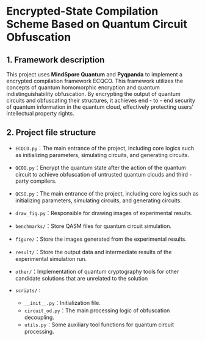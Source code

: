 # Encrypted-State Compilation Scheme Based on Quantum Circuit Obfuscation

## 1. Framework description

This project uses **MindSpore Quantum** and **Pyqpanda** to implement a encrypted compilation framework ECQCO. This framework utilizes the concepts of quantum homomorphic encryption and quantum indistinguishability obfuscation. By encrypting the output of quantum circuits and obfuscating their structures, it achieves end - to - end security of quantum information in the quantum cloud, effectively protecting users' intellectual property rights.

## 2. Project file structure

- `ECQCO.py`：The main entrance of the project, including core logics such as initializing parameters, simulating circuits, and generating circuits.
- `QCOO.py`：Encrypt the quantum state after the action of the quantum circuit to achieve obfuscation of untrusted quantum clouds and third - party compilers.
- `QCSO.py`：The main entrance of the project, including core logics such as initializing parameters, simulating circuits, and generating circuits.
- `draw_fig.py`：Responsible for drawing images of experimental results.

- `benchmarks/`：Store QASM files for quantum circuit simulation.
- `figure/`：Store the images generated from the experimental results.
- `result/`：Store the output data and intermediate results of the experimental simulation run.
- `other/`：Implementation of quantum cryptography tools for other candidate solutions that are unrelated to the solution
- `scripts/：`
  - `__init__.py`：Initialization file.
  - `circuit_od.py`：The main processing logic of obfuscation decoupling.
  - `utils.py`：Some auxiliary tool functions for quantum circuit processing.

